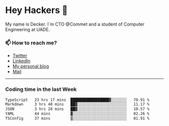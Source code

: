 # Hey Hackers 👋

My name is Decker. I`m CTO @Commet and a student of Computer Engineering at UADE.

### 📫 How to reach me?
- [Twitter](https://x.com/0xDecker) 
- [LinkedIn](https://www.linkedin.com/in/decker-urbano/) 
- [My personal blog](http://decker.sh) 
- [Mail](mailto:me@decker.sh)

---

### Coding time in the last Week

<!--START_SECTION:waka-->

```txt
TypeScript   23 hrs 17 mins  █████████████████▓░░░░░░░   70.91 %
Markdown     3 hrs 40 mins   ██▓░░░░░░░░░░░░░░░░░░░░░░   11.17 %
JSON         3 hrs 28 mins   ██▓░░░░░░░░░░░░░░░░░░░░░░   10.57 %
YAML         44 mins         ▓░░░░░░░░░░░░░░░░░░░░░░░░   02.26 %
TSConfig     37 mins         ▒░░░░░░░░░░░░░░░░░░░░░░░░   01.91 %
```

<!--END_SECTION:waka-->
